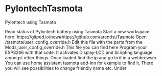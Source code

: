 # PylontechTasmota
Pylontech using Tasmota

Read status of Pylontech battery using Tasmota
Start a new workspace here: https://gitpod.io/new#https://github.com/arendst/Tasmota
Open /tasmota/user_config_override.h
Edit this file with the parts from the Mods_user_config_override.h
This file you can find here
Program your ESP8266 with that code. It activates Display-LCD and Scripting language amongst other things.
Once loaded find the ip and go to it in a webbrowser. You can use home assistant tasmota add-inn for example to find it.
There you will see possibilities to change friendly name etc.
Under 
